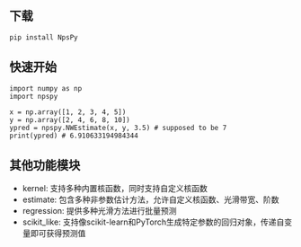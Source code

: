 ## 下载
`
pip install NpsPy
`

## 快速开始
```
import numpy as np
import npspy

x = np.array([1, 2, 3, 4, 5])
y = np.array([2, 4, 6, 8, 10])
ypred = npspy.NWEstimate(x, y, 3.5) # supposed to be 7
print(ypred) # 6.910633194984344
```

## 其他功能模块
- kernel: 支持多种内置核函数，同时支持自定义核函数
- estimate: 包含多种非参数估计方法，允许自定义核函数、光滑带宽、阶数
- regression: 提供多种光滑方法进行批量预测
- scikit_like: 支持像scikit-learn和PyTorch生成特定参数的回归对象，传递自变量即可获得预测值